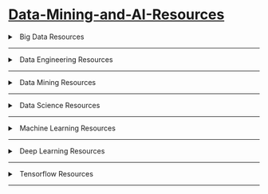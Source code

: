 

# [Data-Mining-and-AI-Resources](https://drive.google.com/drive/folders/1xkKmjToLA5TojE860-cfsoVH_m3Av6mp?usp=sharing)


<details>

### 1. Download [Big Data](https://drive.google.com/drive/folders/1BeNg7S9k1zkIENq-TOSTw-RXAxcr45Ak?usp=sharing) Resources
<summary>
<a class="btnfire small stroke"><em class="fas fa-chevron-circle-down"></em>&nbsp;&nbsp;Big Data Resources</a>    
</summary>

||Name|Type|authors|
| :- | :- | :- | :- |
|1|Big Data, Data Science, and Analytics: The Opportunity and Challenge for IS Research|paper|Ritu Agarwal |
|2|Challenges and Opportunities with Big Data|paper|Agrawal, Bernstein et al. 2012|
|3|Business Intelligence meets Big Data: An Overview on Security and Privacy |paper|Claudio A. Ardagna and Ernesto Damiani |
|4|BUSINESS INTELLIGENCE AND ANALYTICS: FROM BIG DATA TO BIG IMPACT|paper|Hsinchun Chen, Roger H. L. Chiang, Veda C. Storey|
|5|Big Data: A Survey|paper|Min Chen · Shiwen Mao · Yunhao Liu|
|6|Toward Big Data Risk Analysis|paper|Ernesto Damiani|
|7|Big Data and IS Research|paper|Paulo B. Goes|
|8|WHAT IS BIG DATA?|article|Keith Gordon |
|9|Big Data, Potential und Barrieren der Nutzung im Unternehmenskontext (in German)|PhD Thesis|Stefanie King|
|10|Big Data, new epistemologies and paradigm shifts|paper|Rob Kitchin |


</details>

---------------------------------------------------

<details>

### 2. Download [Data Engineering](https://drive.google.com/drive/folders/1s38o9RN-Uxv91-FiYW1fEAEKRZvvkV0N?usp=sharing) resources
<summary>
<a class="btnfire small stroke"><em class="fas fa-chevron-circle-down"></em>&nbsp;&nbsp;Data Engineering Resources</a>    
</summary>


||Name|Type|authors|
| :- | :- | :- | :- |
|1|Graph Databases|book|Ian Robinson, Jim Webber & Emil Eifrem|


</details>

---------------------------------------------------


<details>

### 3. Download [Data Mining](https://drive.google.com/drive/folders/1PAfO-PnOQdLAuosfReO3HuSPsWsy7Urd?usp=sharing) resources
<summary>
<a class="btnfire small stroke"><em class="fas fa-chevron-circle-down"></em>&nbsp;&nbsp;Data Mining Resources</a>    
</summary>

||Name|Type|authors|
| :- | :- | :- | :- |
|1|A Practical Guide to Data Mining for Business and Industry|Book|Andrea Ahlemeyer-Stubbe Shirley Coleman|
|2|Advanced Data Mining and Applications |book|13th International Conference, ADMA 2017 Singapore, November 5–6, 2017|
|3|Big Data, Mining, and Analytics|book|Stephan Kudyba |
|4|Commercial Data Mining |book|David Nettleton|
|5|Data Mining|book|Ian H. Witten Eibe Frank Mark A. Hall |
|6|Data Mining and Analysis: Fundamental Concepts and Algorithms|book|Mohammed J. Zaki Wagner Meira Jr|
|7|Data Mining and Big Data |book|First International Conference, DMBD 2016|
|8|DATA MINING AND BUSINESS ANALYTICS WITH R |book|Johannes Ledolter|
|9|DATA MINING AND LEARNING ANALYTICS |book|SAMIRA ELATIA ,DONALD IPPERCIEL ,OSMAR R. ZAÏANE |
|10|Data Mining and Statistics for Decision Making|book|Ste´phane Tuffe´ry|
|11|DATA MINING FOR BUSINESS ANALYTICS |book|Galit Shmueli Peter C. Bruce Inbal Yahav Nitin R. Patel Kenneth C. Lichtendahl, Jr|
|12|Data Mining for Business Intelligence |book|Galit Shmueli |
|13|Data Mining for Dummies|book|Meta S.brown|
|14|DATA MINING METHODS and APPLICATIONS|book|Kenneth D. Lawrence Stephan Kudyba Ronald K. Klimberg|
|15|Data Mining Mobile Devices|book|Jesus Mena|
|16|Data Mining with R|book|Luis Torgo|
|17|Data Mining A Tutorial-Based Primer|book|Richar J.Roiger|
|18|Data Mining Concepts and Techniques|book|Jiawei Han, Micheline Kamber Jian Pei|
|19|Data Mining: The Textbook|book|Charu C. Aggarwal|
|20|DESIGN AND IMPLEMENTATION OF DATA MINING TOOLS|book|M. Awad Latifur Khan Bhavani Thuraisingham Lei Wang|
|21|HANDBOOK OF STATISTICAL ANALYSIS AND DATA MINING APPLICATIONS |book|<p>Robert Nisbet,</p><p>John Elder</p>|
|22|MAKING SENSE OF DATA II |book|GLENN J. MYATT, WAYNE P. JOHNSON |
|23|Mining the social Web|book|Mattew A. Russell|
|24|Principles of Data Mining|book|Max Bramer|
|25|R Data Mining Blueprints |book|R Data Mining Blueprints |
|26|R: Mining Spatial, Text, Web, and Social Media Data|book|Bater Makhabel Pradeepta Mishra Nathan Danneman Richard Heimann|
|27|Statistical and Machine-Learning Data Mining|book|Bruce Ratner |
|28|The Big Data Market (A Data-Driven Analysis of Companies Using Hadoop, Spark, and Data Science)|book|Aman Naimat|
|29|Transparent Data Mining for Big and Small Data|book|Tania Cerquitelli • Daniele Quercia • Frank Pasquale Editors|
|30|Visual Data Mining|book|Russell K. Anderson|
|31|DATA MINING WITH DECISION TREES|book|Lior Rokach, |


</details>

---------------------------------------------------

<details>

### 4. Download [Data Science](https://drive.google.com/drive/folders/1IWcoC8yJjae8NC79VUKpsf3xToHqWAmI?usp=sharing) resources
<summary>
<a class="btnfire small stroke"><em class="fas fa-chevron-circle-down"></em>&nbsp;&nbsp;Data Science Resources</a>    
</summary>



||Name|Type|authors|
| :- | :- | :- | :- |
|1|Data Science Salary Survey |article|John King & Roger Magoulas|
|2|A Simple Introduction to Data Science|book|Lars Nielsen |
|3|Advanced Object-Oriented Programming in R|book|Thomas Mailund|
|4|Agile Data Science 2.0|book|Russell Jurney |
|5|Algorithms for Data Science|book|Brian Steele • John Chandler • Swarna Reddy|
|6|Analytics in a Big Data World |book|Bart Baesens|
|7|Beginning Data Science in R|book|Thomas Mailund |
|8|Big Data MBA (Driving Business Strategies with Data Science )|book|Bill Schmarzo |
|9|Creativity in Intelligent Technologies and Data Science|book|Second Conference, CIT&DS 2017|
|10|Data Science – Analytics and Applications|book|Proceedings of the 1st International Data Science Conference|
|11|Data Science Algorithms in a Week|book|Dávid Natingga|
|12|Data Science & Big Data Analytics |book|EMC Education Services|
|13|Data Science and Big Data Computing|book|Zaigham Mahmoo|
|14|Data Science at the Command Line|book|Jeroen Janssens |
|15|Data Science Essentials in Python|book|Dmitry Zinoviev|
|16|Data Science for Business |book|Foster Provost|
|17|Data Science for Modern Manufacturing |book|Li Ping Chu|
|18|DATA SCIENCE FOUNDATIONS Geometry and Topology of Complex Hierarchic Systems and Big Data Analytics|book|Taylor and Francis Group|
|19|Data Science, Question and Answers|book|Georg Duckett|
|20|Data Science Using Oracle Data Miner and Oracle R Enterprise |book|Sibanjan Das|
|21|Data Science with Microsoft SQL Server 2016|book|Buck Woody, Danielle Dean, Debraj GuhaThakurta Gagan Bansal, Matt Conners, Wee-Hyong Tok|
|22|Data Science Create Teams That Ask the Right Questions and Deliver Real Value|book|Doug Rose |
|23|Doing Data Science|book|Rachel Schutt and Cathy O’Neil|
|24|D ATA S C I E N C E : T H E O R I E S , M O D E L S , A L G O R I T H M S , A N D A N A LY T I C S|book|S . R . D A S|
|25|Functional Programming in R Advanced Statistical Programming for Data Science, Analysis and Finance|book|Thomas Mailund|
|26|Going Pro in Data Science |book|Jerry Overton|
|27|Mastering Data Analysis with R|book|Gergely Daróczi|
|28|Metaprogramming in R Advanced Statistical Programming for Data Science, Analysis and Finance|book|Thomas Mailund |
|29|Practical Data Science Cookbook|book|Tony Ojeda Sean Patrick Murphy Benjamin Bengfort Abhijit Dasgupta|
|30|Practical Data Science with R|book|NINA ZUMEL JOHN MOUNT|
|31|Principles of Data Science|book|Sinan Ozdemir|
|32|R for Data Science|book|Hadley Wickham & Garrett Grolemund|
|33|Smarter Decisions – The Intersection of Internet of Things and Decision Science |book|Jojo Moolayil|
|34|Soft Methods for Data Science |book|conference|
|35|The Data Science Design Manual|book|Steven S. Skiena|
|36|The Data Science Handbook|book|Field Cady|
|37|The Essentials of Data Science Knowledge Discovery Using R |book|For Catharina Anam Cara|
|38|What Is Data Science|book|Mike Loukides |



</details>

---------------------------------------------------

<details>

### 5. Download [Machine Learning](https://drive.google.com/drive/folders/1I0U6OuVUnBWC4AezZYoA3wkttBOH0LZh?usp=sharing) resources
<summary>
<a class="btnfire small stroke"><em class="fas fa-chevron-circle-down"></em>&nbsp;&nbsp;Machine Learning Resources</a>    
</summary>

||Name|Type|authors|
| :- | :- | :- | :- |
|1|A FIRST COURSE IN MACHINE LEARNING|book|Simon Rogers, Mark Girolami|
|2|A Machine Learning Approach to Phishing Detection and Defense|book|Oluwatobi Ayodeji Akanbi Iraj Sadegh Amiri Elahe Fazeldehkordi|
|3|A Top Down Approach to Machine Learning|book|Marty Jacobs |
|4|Advances in Soft Computing and Machine Learning in Image Processing |book|Aboul Ella Hassanien Diego Alberto Oliva|
|5|Apache Oozie Essentials|book|Jagat Jasjit Singh|
|6|Apache Spark 2.x Machine Learning Cookbook|book|Siamak Amirghodsi Meenakshi Rajendran Broderick Hall Shuen Mei|
|7|Deep Thinking|book|John Murray|
|8|Demystifying Big Data and Machine Learning for Healthcare |book|Prashant Natarajan • John C. Frenzel • Detlev H. Smaltz |
|9|Efficient Learning Machines||Eric Hoffer|
|10|Encyclopedia of Machine Learning and Data Mining|book|Claude Sammut • Geoffrey I. Webb|
|11|Feature Engineering for Machine Learning|book|Alice Zheng & Amanda Casari|
|12|Fundamentals of Deep Learning|book|Nikhil Buduma|
|13|Granular Computing Based Machine Learning|book|Han Liu, Mihaela Cocea|
|14|Hands-On Machine Learning with Scikit-Learn and TensorFlow |book|Aurélien Géron |
|15|Introduction to Machine Learning and Bioinformatics|book|Sushmita Mitra|
|16|Large Scale Machine Learning with Python|book|Bastiaan Sjardin Luca Massaron Alberto Boschetti|
|17|Large-Scale Machine Learning in the Earth Sciences|book|Large-Scale Machine Learning in the Earth Sciences|
|18|Learning to Love Data Science (Exploring Predictive Analytics, Machine Learning, Digital Manufacturing, and Supply Chain Optimization )|book|Mike Barlow|
|19|Learning Microsoft Cognitive Services (Leverage Machine Learning APIs to build smart applications)|book|Leif Larsen |
|20|Machine Learning and Knowledge Discovery in Databases|book|Machine Learning and Knowledge Discovery in Database|
|21|Machine Learning and Knowledge Discovery in Databases (part two)|book|Machine Learning and Knowledge Discovery in Database|
|22|Machine Learning For Dummies|book|John Paul Mueller and Luca Massaron |
|23|Machine Learning For Hackers|book|Drew Conway and John Myles White|
|24|Machine Learning in Action|book|PETER HARRINGTON|
|25|Machine Learning in Cyber Trust (Security, Privacy, and Reliability)|book|Jeffrey J.P. Tsai Philip S. Yu|
|26|Machine Learning Models and Algorithms for Big Data Classification|book|Shan Suthaharan|
|27|Machine Learning Refined (Foundations, Algorithms, and Applications)|book|JEREMY WATT, REZA BORHANI, AND AGGELOS K. KATSAGGELOS|
|28|Machine Learning With Go|book|Daniel Whitenack|
|29|Machine Learning A Probabilistic Perspective|book|Kevin P. Murphy|
|30|Machine Learning Algorithms and Applications|book|Mohssen Mohammed Muhammad Badruddin Khan Eihab Bashier Mohammed Bashier|
|31|MACHINE LEARNING An Algorithmic Perspective|book|Stephen Marsland|
|32|Stephen Marsland (Machine Learning For Beginners Guide Algorithms: Supervised & Unsupervised Learning Decision Tree & Random Forest Introduction)|book|William Sullivan|
|33|MACHINE LEARNING THE NEW AI|book|ETHEM ALPAYDIN|
|34|Machine Learning Algorithms|book|Giuseppe Bonaccorso|
|35|Giuseppe Bonaccors|book|Andrea Lsoni|
|36|Machine Learning Mastering the Basics: An In-Depth Look at Machine Learning|book|Fritz Matt|
|37|Mastering Machine Learning with Spark 2.x|book|Alex Tellez Max Pumperla Michal Malohlava|
|38|Mastering Machine Learning with scikit-learn|book|Gavin Hackeling|
|39|MATLAB Machine Learning|book|Michael Paluszek Stephanie Thomas|
|40|MATLAB for Machine Learning (Functions, algorithms, and use cases)|book|Giuseppe Ciaburro|
|41|Microsoft Azure Machine Learning (Explore predictive analytics using step-by-step tutorials and build models to make prediction in a jiffy with a few mouse clicks)|book|Sumit Mund|
|42|Muti-Agent Machine Learning|book|Harward Schwartz|
|43|Natural Language Annotation for Machine Learning |book|James Pustejovsky and Amber Stubbs |
|44|NLTK Essentials (Build cool NLP and machine learning applications using NLTK and other Python libraries)|book|Nitin Hardeniya|
|45|Numerical Algorithms (Methods for Computer Vision, Machine Learning, and Graphics)|book|Justin Solomon|
|46|Python Machine Learning By Example|book|Yuxi (Hayden) Liu|
|47|Real-World Machine Learning|book|HENRIK BRINK JOSEPH W. RICHARDS MARK FETHEROLF|
|48|STATISTICAL AND MACHINE LEARNING APPROACHES FOR NETWORK ANALYSIS|book|MATTHIAS DEHMER, SUBHASH C. BASAK|
|49|Statistics for Machine Learning|book|Pratap Dangeti|
|50|Statistics, Data Mining, and Machine Learning in Astronomy|book|David N. Spergel|
|51|Test-Driven Machine Learning |book|Justin Bozonier|


</details>

---------------------------------------------------

<details>

### 6. Download [Deep Learning](https://drive.google.com/drive/folders/1R8aRMGwhHyiDfP3zoxjyZNyoNnOhopDW?usp=sharing) resources
<summary>
<a class="btnfire small stroke"><em class="fas fa-chevron-circle-down"></em>&nbsp;&nbsp;Deep Learning Resources</a>    
</summary>


||Name|Type|authors|
| :- | :- | :- | :- |
|1|CUDA for Engineers An Introduction to High-Performance Parallel Computing|book|Duane Storti Mete Yurtoglu|
|2|Deep Learning for Biometrics|book|Bir Bhanu • Ajay Kumar|
|3|Deep Learning for Computer Architects|book|Margaret Martonosi|
|4|Deep Learning|book|Ian Goodfellow Yoshua Bengio Aaron Courville |
|5|Deep Learning|book|Josh Patterson & Adam Gibson|


</details>

---------------------------------------------------


<details>

### 7. Download [Tensorflow](https://drive.google.com/drive/folders/1PQpB99jwGvv_MHhLg1ntxEPr8S1ELSKI?usp=sharing) resources
<summary>
<a class="btnfire small stroke"><em class="fas fa-chevron-circle-down"></em>&nbsp;&nbsp;Tensorflow Resources</a>    
</summary>


||Name|Type|authors|
| :- | :- | :- | :- |
|1|Building Machine Learning Projects with TensorFlow|book|Rodolfo Bonnin|
|2|Deep Learning with TensorFlow|book|Giancarlo Zaccone, Md. Rezaul Karim, Ahmed Menshawy|
|3|Getting Started with TensorFlow|book|Giancarlo Zaccone|
|4|Hands-On Deep Learning with TensorFlow|book|Dan Van Boxel|
|5|Learning Neural Networks with Tensorflow|course|video|
|6|Learning TensorFlow, A Guide to Building Deep Learning Systems|book|Tom Hope, Yehezkel S. Reshe, and Itay Lieder|
|7|Tensorflow Deep Learning Solutions for Images|course|video|
|8|TensorFlow for Deep Learning|book|Reza Bosagh Zadeh, Bharath Ramsundar|
|9|TensorFlow for Machine Intelligence|book|Sam Abrahams,Danijar Hafner,Erik Erwitt,Ariel Scarpinelli|


</details>

---------------------------------------------------









